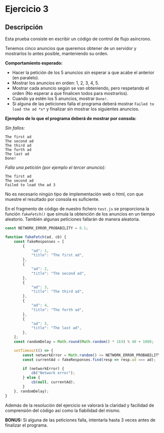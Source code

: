 # Ejercicio 3

## Descripción

Esta prueba consiste en escribir un código de control de flujo asíncrono.

Tenemos cinco anuncios que queremos obtener de un servidor y mostrarlos lo antes posible, manteniendo su orden.

**Comportamiento esperado:**

- Hacer la petición de los 5 anuncios sin esperar a que acabe el anterior (en paralelo).
- Mostrar los anuncios en orden: 1, 2, 3, 4, 5.
- Mostrar cada anuncio según se van obteniendo, pero respetando el orden (No esperar a que finalicen todos para mostrarlos).
- Cuando ya estén los 5 anuncios, mostrar `Done!`.
- Si alguna de las peticiones falla el programa deberá mostrar `Failed to load the ad *x*` y finalizar sin mostrar los siguientes anuncios.

**Ejemplos de lo que el programa deberá de mostrar por consola:**

*Sin fallos:*

```
The first ad
The second ad
The third ad
The forth ad
The last ad
Done!
```

*Falla una petición (por ejemplo el tercer anuncio):*

```
The first ad
The second ad
Failed to load the ad 3
```

No es necesario ningún tipo de implementación web o html, con que muestre el resultado por consola es suficiente.

En el fragmento de código de nuestro fichero `test.js` se proporciona la función *`fakeFetch()`* que simula la obtención de los anuncios en un tiempo aleatorio. También algunas peticiones fallarán de manera aleatoria.

```javascript
const NETWORK_ERROR_PROBABILITY = 0.1;

function fakeFetch(ad, cb) {
	const fakeResponses = [
		{
			"ad": 1,
			"title": "The first ad",
		},
		{
			"ad": 2,
			"title": "The second ad",
		},
		{
			"ad": 3,
			"title": "The third ad",
		},
		{
			"ad": 4,
			"title": "The forth ad",
		},
		{
			"ad": 5,
			"title": "The last ad",
		},
	];
	const randomDelay = Math.round(Math.random() * 1E4) % 40 + 1000;

	setTimeout(() => {
		const networkError = Math.random() <= NETWORK_ERROR_PROBABILITY;
		const currentAd = fakeResponses.find(resp => resp.ad === ad);

		if (networkError) {
			cb("Network error");
		} else {
			cb(null, currentAd);
		}
	}, randomDelay);
}
```

Además de la resolución del ejercicio se valorará la claridad y facilidad de comprensión del código así como la fiabilidad del mismo.

**BONUS:** Si alguna de las peticiones falla, intentarla hasta 3 veces antes de finalizar el programa.
